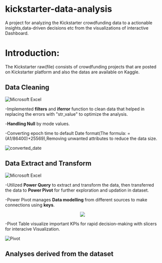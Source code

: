 # kickstarter-data-analysis
A project for analyzing the Kickstarter crowdfunding data to a actionable insights,data-driven decisions etc from the visualizations of interactive Dashboard.
# Introduction:
The Kickstarter raw(file) consists of crowdfunding projects that are posted on Kickstarter platform and also the datas are available on Kaggle.
 ## Data Cleaning
![Microsoft Excel](https://img.shields.io/badge/Microsoft_Excel-217346?style=for-the-badge&logo=microsoft-excel&logoColor=white)

 -Implemented **filters** and **iferror** function to clean data that helped in replacing the errors with "str_value" to optimize the analysis.
 
 -**Handling Null** by mode values.



   
 -Converting epoch time to default Date format(The formula: =(A1/86400)+25569),Removing unwanted attributes to reduce the data size.
 
 ![converted_date](https://github.com/Omkarnk816/Kickstarter_Data_Analytics/assets/162085882/590a7759-304c-416d-9c45-062af814514a)

 ## Data Extract and Transform
![Microsoft Excel](https://img.shields.io/badge/Microsoft_Excel-217346?style=for-the-badge&logo=microsoft-excel&logoColor=white)
 
 -Utilized **Power Query** to extract and transform the data, then transferred the data to **Power Pivot** for further exploration and updation in dataset.
 
 -Power Pivot manages **Data modelling** from different sources to make connections using **keys**.
  <p align="center">
  <img src="https://github.com/Omkarnk816/Kickstarter_Data_Analytics/assets/162085882/1bdebbb6-1bc8-46f3-96b3-1871a8da83ca" />
</p>
 

 -Pivot Table visualize important KPIs for rapid decision-making with slicers for interacive Visualization.
 
 ![Pivot](https://github.com/Omkarnk816/Kickstarter_Data_Analytics/assets/162085882/729e8498-c4ed-4526-9d6e-64f917df03ea)

## Analyses derived from the dataset












